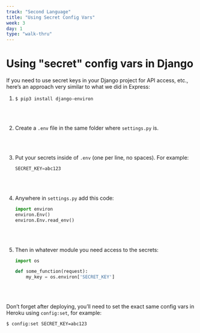 ```yaml
---
track: "Second Language"
title: "Using Secret Config Vars"
week: 3
day: 1
type: "walk-thru"
---
```



# Using "secret" config vars in Django

If you need to use secret keys in your Django project for API access, etc., here’s an approach very similar to what we did in Express:

1. `$ pip3 install django-environ`

<br>
<br>


2. Create a `.env` file in the same folder where `settings.py` is.

<br>
<br>


3. Put your secrets inside of `.env` (one per line, no spaces). For example:

	```python
	SECRET_KEY=abc123
	```
<br>
<br>


4. Anywhere in `settings.py` add this code:
	
	```python
	import environ
	environ.Env()
	environ.Env.read_env()
	```

<br>
<br>


5. Then in whatever module you need access to the secrets:
	
	```python
	import os
	
	def some_function(request):
	    my_key = os.environ['SECRET_KEY']
	```

<br>
<br>


Don’t forget after deploying, you’ll need to set the exact same config vars in Heroku using `config:set`, for example:

```bash
$ config:set SECRET_KEY=abc123
```